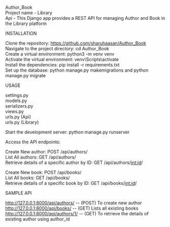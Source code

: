 Author_Book                                                                                                                              
Project name - Library                                                                                                                                 
Api - This Django app provides a REST API for managing Author and Book in the Library platform                                                                             

INSTALLATION                                                                                

Clone the repository:   https://github.com/sharuhaasan/Author_Book                                                                                                            
Navigate to the project directory:   cd Author_Book                                                                                   
Create a virtual environment:   python3 -m venv venv                                                                           
Activate the virtual environment:   venv\Scripts\activate                                                                                                  
Install the dependencies:   pip install -r requirements.txt                                                                                              
Set up the database:   python manage.py makemigrations and python manage.py migrate                                                                            

USAGE

settings.py                                                                                             
models.py                                                                                                    
serializers.py                                                                                                                
views.py                                                                                                                    
urls.py (Api)                                                                                                                     
urls.py (Library)                                                                                                          

Start the development server:          python manage.py runserver                                                                         

Access the API endpoints:

Create New author: POST /api/authors/                                                                        
List All authors: GET /api/authors/                                                                                      
Retrieve details of a specific author by ID: GET /api/authors/<int:id>/


Create New book: POST /api/books/                                                                               
List All books: GET /api/books/                                                                                       
Retrieve details of a specific book by ID: GET /api/books/<int:id>/                                                                    

SAMPLE API

http://127.0.0.1:8000/api/authors/ -- (POST) To create new author                                                                                     
http://127.0.0.1:8000/api/books/ -- (GET) Lists all existing books                                                                   
http://127.0.0.1:8000/api/authors/1/ -- (GET) To retrieve the details of existing author using author_id                       


